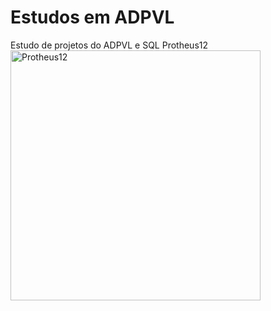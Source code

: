 # Estudos em ADPVL
 Estudo de projetos do ADPVL e SQL Protheus12
<img src="https://img-c.udemycdn.com/course/750x422/1449842_2c42_5.jpg" alt="Protheus12" width="400">
